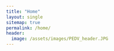 ```yaml
---
title: "Home"
layout: single
sitemap: true
permalink: /home/
header:
  image: /assets/images/PEDV_header.JPG
---
```

